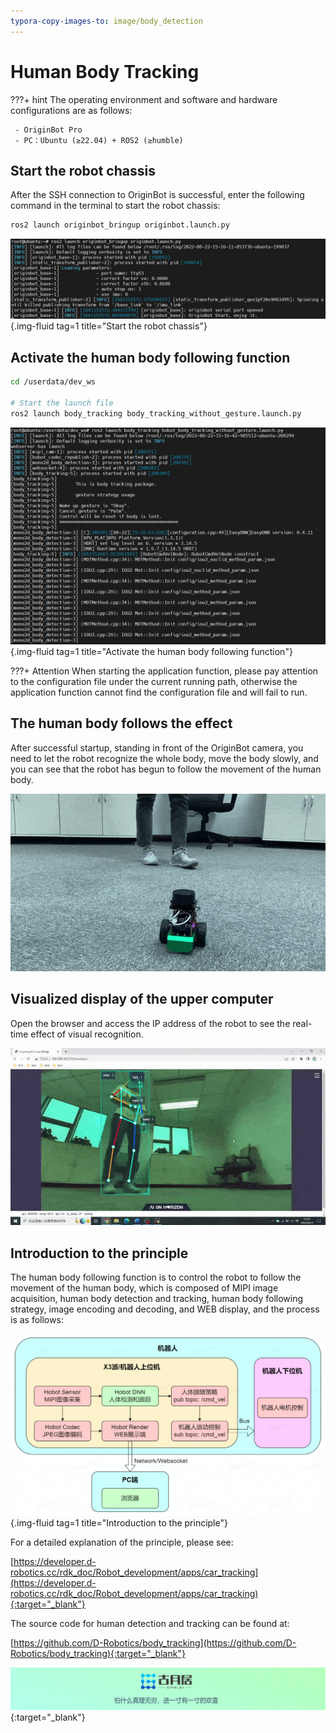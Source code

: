 ```yaml
---
typora-copy-images-to: image/body_detection
---
```


# **Human Body Tracking**

???+ hint
    The operating environment and software and hardware configurations are as follows:
    

     - OriginBot Pro
     - PC：Ubuntu (≥22.04) + ROS2 (≥humble)



## **Start the robot chassis**

After the SSH connection to OriginBot is successful, enter the following command in the terminal to start the robot chassis:

```bash
ros2 launch originbot_bringup originbot.launch.py
```

![image-20220822151622648](../../assets/img/navigation/image-20220822151622648.png){.img-fluid tag=1 title="Start the robot chassis"}



## **Activate the human body following function**

``` bash
cd /userdata/dev_ws

# Start the launch file
ros2 launch body_tracking body_tracking_without_gesture.launch.py
```

![image-20220822151712998](../../assets/img/body_detection/image-20220822151712998.png){.img-fluid tag=1 title="Activate the human body following function"}

???+ Attention
    When starting the application function, please pay attention to the configuration file under the current running path, otherwise the application function cannot find the configuration file and will fail to run.



## **The human body follows the effect**

After successful startup, standing in front of the OriginBot camera, you need to let the robot recognize the whole body, move the body slowly, and you can see that the robot has begun to follow the movement of the human body.



![body_detection](../../assets/img/body_detection/body_detection.gif)



## **Visualized display of the upper computer**

Open the browser and access the IP address of the robot to see the real-time effect of visual recognition.



![ezgif-5-5c246b7347](../../assets/img/body_detection/ezgif-5-5c246b7347.gif)



## **Introduction to the principle**

The human body following function is to control the robot to follow the movement of the human body, which is composed of MIPI image acquisition, human body detection and tracking, human body following strategy, image encoding and decoding, and WEB display, and the process is as follows:

![20220922180336](../../assets/img/body_detection/20220922180336.png){.img-fluid tag=1 title="Introduction to the principle"}

For a detailed explanation of the principle, please see:

[https://developer.d-robotics.cc/rdk_doc/Robot_development/apps/car_tracking](https://developer.d-robotics.cc/rdk_doc/Robot_development/apps/car_tracking){:target="_blank"}



The source code for human detection and tracking can be found at:

[https://github.com/D-Robotics/body_tracking](https://github.com/D-Robotics/body_tracking){:target="_blank"}



[![图片1](../../assets/img/footer.png)](https://www.guyuehome.com/){:target="_blank"}

